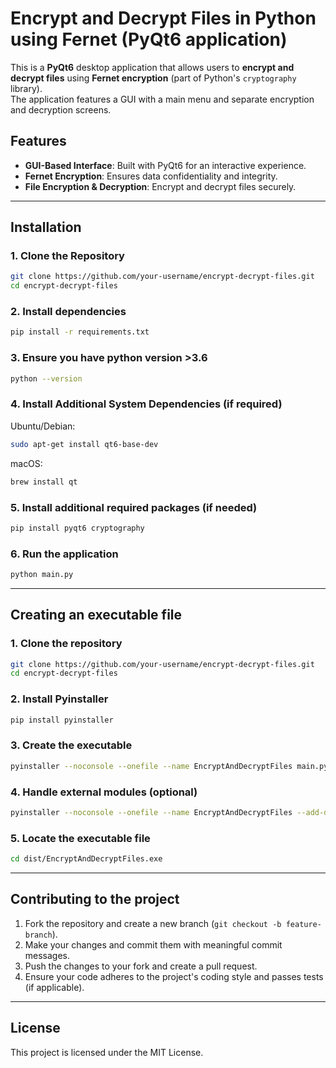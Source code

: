 # Encrypt and Decrypt Files in Python using Fernet (PyQt6 application)

This is a **PyQt6** desktop application that allows users to **encrypt and decrypt files** using **Fernet encryption** (part of Python's `cryptography` library).  
The application features a GUI with a main menu and separate encryption and decryption screens.

## Features
- **GUI-Based Interface**: Built with PyQt6 for an interactive experience.
- **Fernet Encryption**: Ensures data confidentiality and integrity.
- **File Encryption & Decryption**: Encrypt and decrypt files securely.

---

## Installation

### **1. Clone the Repository**
```bash
git clone https://github.com/your-username/encrypt-decrypt-files.git
cd encrypt-decrypt-files
```

### **2. Install dependencies**
```bash
pip install -r requirements.txt
```

### **3. Ensure you have python version >3.6**
```bash
python --version
```

### **4. Install Additional System Dependencies (if required)**
Ubuntu/Debian:
```bash
sudo apt-get install qt6-base-dev
```
macOS:
```bash
brew install qt
```

### **5. Install additional required packages (if needed)**
```bash
pip install pyqt6 cryptography
```

### **6. Run the application**
```bash
python main.py
```

---

## Creating an executable file

### **1. Clone the repository**
```bash
git clone https://github.com/your-username/encrypt-decrypt-files.git
cd encrypt-decrypt-files
```

### **2. Install Pyinstaller**
```bash
pip install pyinstaller
```

### **3. Create the executable**
```bash
pyinstaller --noconsole --onefile --name EncryptAndDecryptFiles main.py
```

### **4. Handle external modules (optional)**
```bash
pyinstaller --noconsole --onefile --name EncryptAndDecryptFiles --add-data "button_style.py;." --add-data "qtextedit_style.py;." --add-data "encryption.py;." --add-data "decryption.py;." main.py
```

### **5. Locate the executable file**
```bash
cd dist/EncryptAndDecryptFiles.exe
```

---

## Contributing to the project

1. Fork the repository and create a new branch (`git checkout -b feature-branch`).
2. Make your changes and commit them with meaningful commit messages.
3. Push the changes to your fork and create a pull request.
4. Ensure your code adheres to the project's coding style and passes tests (if applicable).

---

## License
This project is licensed under the MIT License.
